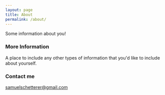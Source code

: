 ```yaml
---
layout: page
title: About
permalink: /about/
---
```


Some information about you!

### More Information

A place to include any other types of information that you'd like to include about yourself.

### Contact me

[samuelschetterer@gmail.com](mailto:samuelschetterer@gmail.com)
